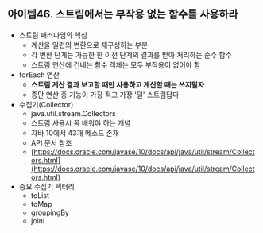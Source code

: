 ## 아이템46. 스트림에서는 부작용 없는 함수를 사용하라
* 스트림 패러다임의 핵심
	* 계산을 일련의 변환으로 재구성하는 부분
	* 각 변환 단계는 가능한 한 이전 단계의 결과를 받아 처리하는 순수 함수
	* 스트림 연산에 건네는 함수 객체는 모두 부작용이 없어야 함
* forEach 연산
	* **스트림 계산 결과 보고할 때만 사용하고 계산할 때는 쓰지말자**
	* 종단 연산 중 기능이 가장 적고 가장 '덜' 스트림답다
* 수집기(Collector)
	* java.util.stream.Collectors 
	* 스트림 사용시 꼭 배워야 하는 개념
	* 자바 10에서 43개 메소드 존재
	* API 문서 참조
	* [https://docs.oracle.com/javase/10/docs/api/java/util/stream/Collectors.html](https://docs.oracle.com/javase/10/docs/api/java/util/stream/Collectors.html)
* 중요 수집기 팩터리
	* toList
	* toMap
	* groupingBy
	* joini
<!--stackedit_data:
eyJoaXN0b3J5IjpbNjQ3MjUxNjgxXX0=
-->
